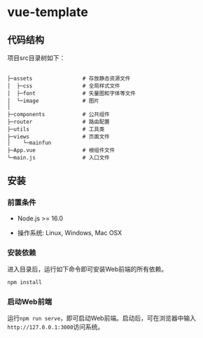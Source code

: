 # vue-template

## 代码结构

项目src目录树如下：

``` plain

├─assets				# 存放静态资源文件
│  ├─css				# 全局样式文件
│  ├─font				# 矢量图和字体等文件
│  └─image				# 图片
│    
├─components			# 公共组件
├─router				# 路由配置
├─utils					# 工具类
├─views					# 页面文件
│    └─mainfun
├─App.vue				# 根组件文件
└─main.js   			# 入口文件
```

## 安装

### 前置条件

- Node.js >= 16.0

- 操作系统: Linux, Windows, Mac OSX

### 安装依赖

进入目录后，运行如下命令即可安装Web前端的所有依赖。

```bash
npm install
```

### 启动Web前端

运行`npm run serve`，即可启动Web前端。启动后，可在浏览器中输入`http://127.0.0.1:3000`访问系统。